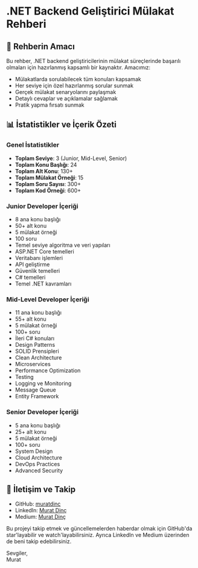 # .NET Backend Geliştirici Mülakat Rehberi

## 🎯 Rehberin Amacı

Bu rehber, .NET backend geliştiricilerinin mülakat süreçlerinde başarılı olmaları için hazırlanmış kapsamlı bir kaynaktır. Amacımız:

- Mülakatlarda sorulabilecek tüm konuları kapsamak
- Her seviye için özel hazırlanmış sorular sunmak
- Gerçek mülakat senaryolarını paylaşmak
- Detaylı cevaplar ve açıklamalar sağlamak
- Pratik yapma fırsatı sunmak

## 📊 İstatistikler ve İçerik Özeti

### Genel İstatistikler
- **Toplam Seviye**: 3 (Junior, Mid-Level, Senior)
- **Toplam Konu Başlığı**: 24
- **Toplam Alt Konu**: 130+
- **Toplam Mülakat Örneği**: 15
- **Toplam Soru Sayısı**: 300+
- **Toplam Kod Örneği**: 600+

### Junior Developer İçeriği
- 8 ana konu başlığı
- 50+ alt konu
- 5 mülakat örneği
- 100 soru
- Temel seviye algoritma ve veri yapıları
- ASP.NET Core temelleri
- Veritabanı işlemleri
- API geliştirme
- Güvenlik temelleri
- C# temelleri
- Temel .NET kavramları

### Mid-Level Developer İçeriği
- 11 ana konu başlığı
- 55+ alt konu
- 5 mülakat örneği
- 100+ soru
- İleri C# konuları
- Design Patterns
- SOLID Prensipleri
- Clean Architecture
- Microservices
- Performance Optimization
- Testing
- Logging ve Monitoring
- Message Queue
- Entity Framework

### Senior Developer İçeriği
- 5 ana konu başlığı
- 25+ alt konu
- 5 mülakat örneği
- 100+ soru
- System Design
- Cloud Architecture
- DevOps Practices
- Advanced Security

## 🤝 İletişim ve Takip

- GitHub: [muratdinc](https://github.com/muratdincc)
- LinkedIn: [Murat Dinç](https://www.linkedin.com/in/muratdincc)
- Medium: [Murat Dinç](https://medium.com/@muratdincc)

Bu projeyi takip etmek ve güncellemelerden haberdar olmak için GitHub'da star'layabilir ve watch'layabilirsiniz. Ayrıca LinkedIn ve Medium üzerinden de beni takip edebilirsiniz.

Sevgiler,  
Murat 

